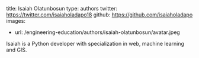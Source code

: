 title: Isaiah Olatunbosun
type: authors
twitter: https://twitter.com/isaiaholadapo18
github: https://github.com/isaiaholadapo
images:
  - url: /engineering-education/authors/isaiah-olatunbosun/avatar.jpeg 

Isaiah is a Python developer with specialization in web, machine learning and GIS. 

